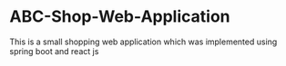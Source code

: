 # ABC-Shop-Web-Application
This is a small shopping web application which was implemented using spring boot and react js
